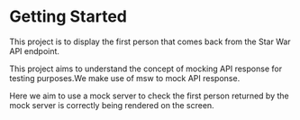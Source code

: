 # Getting Started

This project is to display the first person that comes back from the Star War API endpoint. 

This project aims to understand the concept of mocking API response for testing purposes.We make use of msw to mock API response.

Here we aim to use a mock server to check the first person returned by the mock server is correctly being rendered on the screen.
